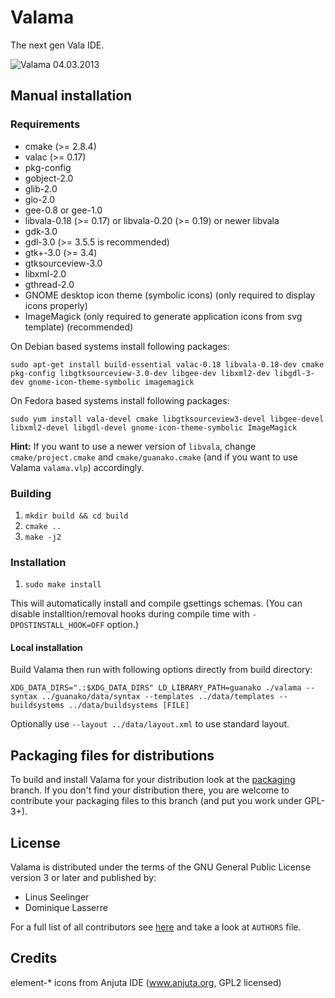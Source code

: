 # Valama #

The next gen Vala IDE.

![Valama 04.03.2013](https://raw.github.com/Valama/valama/gh-pages/images/valama_2013-03-04.png)

## Manual installation ##

### Requirements
 * cmake (>= 2.8.4)
 * valac (>= 0.17)
 * pkg-config
 * gobject-2.0
 * glib-2.0
 * gio-2.0
 * gee-0.8 or gee-1.0
 * libvala-0.18 (>= 0.17) or libvala-0.20 (>= 0.19) or newer libvala
 * gdk-3.0
 * gdl-3.0 (>= 3.5.5 is recommended)
 * gtk+-3.0 (>= 3.4)
 * gtksourceview-3.0
 * libxml-2.0
 * gthread-2.0
 * GNOME desktop icon theme (symbolic icons) (only required to display icons properly)
 * ImageMagick (only required to generate application icons from svg template) (recommended)

On Debian based systems install following packages:

    sudo apt-get install build-essential valac-0.18 libvala-0.18-dev cmake pkg-config libgtksourceview-3.0-dev libgee-dev libxml2-dev libgdl-3-dev gnome-icon-theme-symbolic imagemagick

On Fedora based systems install following packages:

    sudo yum install vala-devel cmake libgtksourceview3-devel libgee-devel libxml2-devel libgdl-devel gnome-icon-theme-symbolic ImageMagick

**Hint:** If you want to use a newer version of `libvala`, change  `cmake/project.cmake` and `cmake/guanako.cmake` (and if you want to use Valama `valama.vlp`) accordingly.

### Building ###
 1. `mkdir build && cd build`
 1. `cmake ..`
 1. `make -j2`

### Installation ###
 1. `sudo make install`

This will automatically install and compile gsettings schemas. (You can
disable installtion/removal hooks during compile time with
`-DPOSTINSTALL_HOOK=OFF` option.)

#### Local installation ####
Build Valama then run with following options directly from build directory:

    XDG_DATA_DIRS=".:$XDG_DATA_DIRS" LD_LIBRARY_PATH=guanako ./valama --syntax ../guanako/data/syntax --templates ../data/templates --buildsystems ../data/buildsystems [FILE]

Optionally use `--layout ../data/layout.xml` to use standard layout.


## Packaging files for distributions ##
To build and install Valama for your distribution look at the [packaging](https://github.com/Valama/valama/tree/packaging) branch. If you don't find your distribution there, you are welcome to contribute your packaging files to this branch (and put you work under GPL-3+).

## License ##
Valama is distributed under the terms of the GNU General Public License version 3 or later and published by:
 * Linus Seelinger
 * Dominique Lasserre

For a full list of all contributors see [here](https://github.com/Valama/valama/graphs/contributors) and take a look at `AUTHORS` file.

## Credits ##
element-\* icons from Anjuta IDE (www.anjuta.org, GPL2 licensed)
